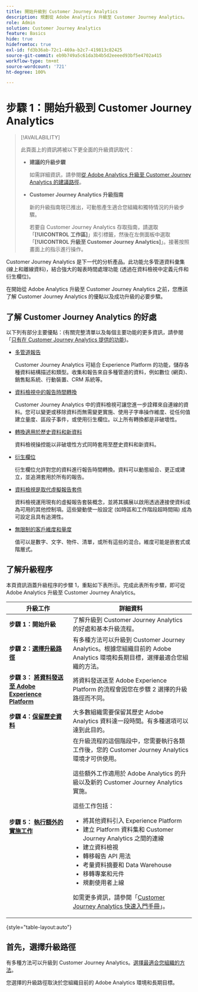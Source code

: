 ```yaml
---
title: 開始升級到 Customer Journey Analytics
description: 規劃從 Adobe Analytics 升級至 Customer Journey Analytics。
role: Admin
solution: Customer Journey Analytics
feature: Basics
hide: true
hidefromtoc: true
exl-id: fd3b36ab-72c1-469a-b2c7-419813c82425
source-git-commit: eb9b749a5c61da3b4b5d2eeeed93bf5e4702a415
workflow-type: tm+mt
source-wordcount: '721'
ht-degree: 100%

---
```


# 步驟 1：開始升級到 Customer Journey Analytics

>[!AVAILABILITY]
>
>此頁面上的資訊將被以下更全面的升級資訊取代： <ul><li>**建議的升級步驟**<p>如需詳細資訊，請參閱[從 Adobe Analytics 升級至 Customer Journey Analytics 的建議路徑](/help/getting-started/cja-upgrade/cja-upgrade-recommendations.md)。</p></li><li>**Customer Journey Analytics 升級指南**<p>新的升級指南現已推出，可動態產生適合您組織和獨特情況的升級步驟。</p><p>若要自 Customer Journey Analytics 存取指南，請選取「**[!UICONTROL 工作區]**」索引標籤，然後在左側面板中選取「**[!UICONTROL 升級至 Customer Journey Analytics]**」。接著按照畫面上的指示進行操作。</p></li></ul>

Customer Journey Analytics 是下一代的分析產品。此功能允多管道資料彙集 (線上和離線資料)，結合強大的報表時間處理功能 (透過在資料檢視中定義元件和衍生欄位)。

在開始從 Adob&#x200B;&#x200B;e Analytics 升級至 Customer Journey Analytics 之前，您應該了解 Customer Journey Analytics 的優點以及成功升級的必要步驟。

## 了解 Customer Journey Analytics 的好處

以下列有部分主要優點：(有關完整清單以及每個主要功能的更多資訊，請參閱「[只有在 Customer Journey Analytics 提供的功能](/help/getting-started/aa-vs-cja/cja-aa.md#adobe-customer-journey-analytics-features-not-available-in-adobe-analytics))。

* [多管道報告](/help/getting-started/aa-to-cja-user.md#changes-to-data-architecture)

  Customer Journey Analytics 可結合 Experience Platform 的功能，儲存各種資料結構描述和類型。收集和報告來自多種管道的資料，例如數位 (網頁)、銷售點系統、行動裝置、CRM 系統等。

* [資料檢視中的報告時間轉換](/help/getting-started/aa-vs-cja/vrs-dataview-sandbox-adc.md#customer-journey-analytics-data-views)

  Customer Journey Analytics 中的資料檢視可讓您進一步詮釋來自連線的資料。您可以變更或移除資料而無需變更實施、使用子字串操作維度、從任何值建立量度、區段子事件，或使用衍生欄位。以上所有轉換都是非破壞性。

* [轉換適用於歷史資料和新資料](/help/getting-started/aa-vs-cja/vrs-dataview-sandbox-adc.md)

  資料檢視操控能以非破壞性方式同時套用至歷史資料和新資料。

* [衍生欄位](/help/data-views/derived-fields/derived-fields.md)

  衍生欄位允許對您的資料進行報告時間轉換。資料可以動態組合、更正或建立，並追溯套用於所有的報告。

* [資料檢視是取代虛擬報告套件](/help/getting-started/aa-to-cja-user.md#changes-to-the-concept-of-virtual-report-suites)

  資料檢視運用現有的虛擬報告套裝概念，並將其擴展以啟用透過連接使資料成為可用的其他控制項。這些變動使一般設定 (如時區和工作階段超時間隔) 成為可設定且具有追溯性。

* [無限制的客戶維度和量度](/help/getting-started/aa-to-cja-user.md#changes-to-the-concept-of-evars-and-props)

  值可以是數字、文字、物件、清單，或所有這些的混合。維度可能是嵌套式或階層式。

## 了解升級程序

<!-- Include a graphic of the end-to-end process, as well as links to each step of the process -->
本頁資訊涵蓋升級程序的步驟 1，重點如下表所示。完成此表所有步驟，即可從 Adob&#x200B;&#x200B;e Analytics 升級至 Customer Journey Analytics。

| 升級工作 | 詳細資料 |
|---------|----------|
| <span class="preview">**步驟 1：開始升級**</span> | <span class="preview">了解升級到 Customer Journey Analytics 的好處和基本升級流程。</span> |
| **步驟 2：[選擇升級路徑](/help/getting-started/cja-upgrade/cja-upgrade-path.md)** | 有多種方法可以升級到 Customer Journey Analytics。根據您組織目前的 Adob&#x200B;&#x200B;e Analytics 環境和長期目標，選擇最適合您組織的方法。 |
| **步驟 3： [將資料發送至 Adob&#x200B;&#x200B;e Experience Platform](/help/getting-started/cja-upgrade/cja-upgrade-send-to-platform.md)** | 將資料發送送至 Adob&#x200B;&#x200B;e Experience Platform 的流程會因您在步驟 2 選擇的升級路徑而不同。 |
| **步驟 4：[保留歷史資料](/help/getting-started/cja-upgrade/cja-upgrade-historical-data.md)** | 大多數組織需要保留其歷史 Adob&#x200B;&#x200B;e Analytics 資料達一段時間。有多種選項可以達到此目的。 |
| **步驟 5： [執行額外的實施工作](/help/getting-started/cja-getting-started.md)** | 在升級流程的這個階段中，您需要執行各類工作後，您的 Customer Journey Analytics 環境才可供使用。<p>這些額外工作適用於 Adob&#x200B;&#x200B;e Analytics 的升級以及新的 Customer Journey Analytics 實施。</p><p>這些工作包括：</p><ul><li>將其他資料引入 Experience Platform</li><li>建立 Platform 資料集和 Customer Journey Analytics 之間的連線</li><li>建立資料檢視</li><li>轉移報告 API 用法</li><li>考量資料摘要和 Data Warehouse</li><li>移轉專案和元件</li><li>規劃使用者上線</li></ul> <p>如需更多資訊，請參閱「[Customer Journey Analytics 快速入門手冊](/help/getting-started/cja-getting-started.md)」。 |

{style="table-layout:auto"}

## 首先，選擇升級路徑

有多種方法可以升級到 Customer Journey Analytics。[選擇最適合您組織的方法](/help/getting-started/cja-upgrade/cja-upgrade-path.md)。

您選擇的升級路徑取決於您組織目前的 Adob&#x200B;&#x200B;e Analytics 環境和長期目標。
